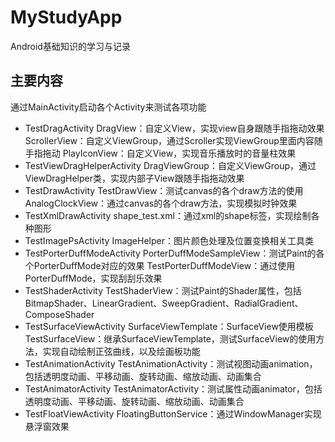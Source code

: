 # MyStudyApp
Android基础知识的学习与记录

## 主要内容
通过MainActivity启动各个Activity来测试各项功能
- TestDragActivity
DragView：自定义View，实现view自身跟随手指拖动效果
ScrollerView：自定义ViewGroup，通过Scroller实现ViewGroup里面内容随手指拖动
PlayIconView：自定义View，实现音乐播放时的音量柱效果
- TestViewDragHelperActivity
DragViewGroup：自定义ViewGroup，通过ViewDragHelper类，实现内部子View跟随手指拖动效果
- TestDrawActivity
TestDrawView：测试canvas的各个draw方法的使用
AnalogClockView：通过canvas的各个draw方法，实现模拟时钟效果
- TestXmlDrawActivity
shape_test.xml：通过xml的shape标签，实现绘制各种图形
- TestImagePsActivity
ImageHelper：图片颜色处理及位置变换相关工具类
- TestPorterDuffModeActivity
PorterDuffModeSampleView：测试Paint的各个PorterDuffMode对应的效果
TestPorterDuffModeView：通过使用PorterDuffMode，实现刮刮乐效果
- TestShaderActivity
TestShaderView：测试Paint的Shader属性，包括BitmapShader、LinearGradient、SweepGradient、RadialGradient、ComposeShader
- TestSurfaceViewActivity
SurfaceViewTemplate：SurfaceView使用模板
TestSurfaceView：继承SurfaceViewTemplate，测试SurfaceView的使用方法，实现自动绘制正弦曲线，以及绘画板功能
- TestAnimationActivity
TestAnimationActivity：测试视图动画animation，包括透明度动画、平移动画、旋转动画、缩放动画、动画集合
- TestAnimatorActivity
TestAnimatorActivity：测试属性动画animator，包括透明度动画、平移动画、旋转动画、缩放动画、动画集合
- TestFloatViewActivity
FloatingButtonService：通过WindowManager实现悬浮窗效果
